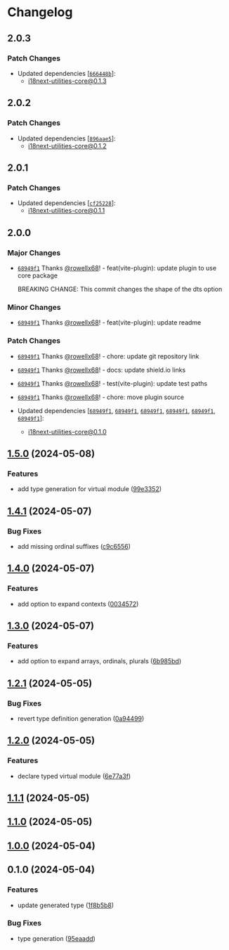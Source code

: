 # Changelog

## 2.0.3

### Patch Changes

- Updated dependencies [[`666448b`](https://github.com/rowellx68/i18next-utilities/commit/666448b613c48fda1fb0c2ddc81b6601cb1b3fc3)]:
  - i18next-utilities-core@0.1.3

## 2.0.2

### Patch Changes

- Updated dependencies [[`896aae5`](https://github.com/rowellx68/i18next-utilities/commit/896aae5afcf026dac27b8e7bcda578f6630dc26d)]:
  - i18next-utilities-core@0.1.2

## 2.0.1

### Patch Changes

- Updated dependencies [[`cf25228`](https://github.com/rowellx68/i18next-utilities/commit/cf252281c77b2676aed1492510639f0ba85b05c4)]:
  - i18next-utilities-core@0.1.1

## 2.0.0

### Major Changes

- [`68949f1`](https://github.com/rowellx68/i18next-utilities/commit/68949f135e4446b0062fcb38f23acb99f1e46b97) Thanks [@rowellx68](https://github.com/rowellx68)! - feat(vite-plugin): update plugin to use core package

  BREAKING CHANGE: This commit changes the shape of the dts option

### Minor Changes

- [`68949f1`](https://github.com/rowellx68/i18next-utilities/commit/68949f135e4446b0062fcb38f23acb99f1e46b97) Thanks [@rowellx68](https://github.com/rowellx68)! - feat(vite-plugin): update readme

### Patch Changes

- [`68949f1`](https://github.com/rowellx68/i18next-utilities/commit/68949f135e4446b0062fcb38f23acb99f1e46b97) Thanks [@rowellx68](https://github.com/rowellx68)! - chore: update git repository link

- [`68949f1`](https://github.com/rowellx68/i18next-utilities/commit/68949f135e4446b0062fcb38f23acb99f1e46b97) Thanks [@rowellx68](https://github.com/rowellx68)! - docs: update shield.io links

- [`68949f1`](https://github.com/rowellx68/i18next-utilities/commit/68949f135e4446b0062fcb38f23acb99f1e46b97) Thanks [@rowellx68](https://github.com/rowellx68)! - test(vite-plugin): update test paths

- [`68949f1`](https://github.com/rowellx68/i18next-utilities/commit/68949f135e4446b0062fcb38f23acb99f1e46b97) Thanks [@rowellx68](https://github.com/rowellx68)! - chore: move plugin source

- Updated dependencies [[`68949f1`](https://github.com/rowellx68/i18next-utilities/commit/68949f135e4446b0062fcb38f23acb99f1e46b97), [`68949f1`](https://github.com/rowellx68/i18next-utilities/commit/68949f135e4446b0062fcb38f23acb99f1e46b97), [`68949f1`](https://github.com/rowellx68/i18next-utilities/commit/68949f135e4446b0062fcb38f23acb99f1e46b97), [`68949f1`](https://github.com/rowellx68/i18next-utilities/commit/68949f135e4446b0062fcb38f23acb99f1e46b97), [`68949f1`](https://github.com/rowellx68/i18next-utilities/commit/68949f135e4446b0062fcb38f23acb99f1e46b97), [`68949f1`](https://github.com/rowellx68/i18next-utilities/commit/68949f135e4446b0062fcb38f23acb99f1e46b97)]:
  - i18next-utilities-core@0.1.0

## [1.5.0](https://github.com/rowellx68/vite-plugin-typed-i18next-loader/compare/1.4.1...1.5.0) (2024-05-08)

### Features

- add type generation for virtual module ([99e3352](https://github.com/rowellx68/vite-plugin-typed-i18next-loader/commit/99e335226c1d04e613ef43843c06c9704a1d2651))

## [1.4.1](https://github.com/rowellx68/vite-plugin-typed-i18next-loader/compare/1.4.0...1.4.1) (2024-05-07)

### Bug Fixes

- add missing ordinal suffixes ([c9c6556](https://github.com/rowellx68/vite-plugin-typed-i18next-loader/commit/c9c655663f37cc7c1b033af8acd807c401b0aab3))

## [1.4.0](https://github.com/rowellx68/vite-plugin-typed-i18next-loader/compare/1.3.0...1.4.0) (2024-05-07)

### Features

- add option to expand contexts ([0034572](https://github.com/rowellx68/vite-plugin-typed-i18next-loader/commit/00345722ed7294cf65d1153f47da73d4b016a607))

## [1.3.0](https://github.com/rowellx68/vite-plugin-typed-i18next-loader/compare/1.2.1...1.3.0) (2024-05-07)

### Features

- add option to expand arrays, ordinals, plurals ([6b985bd](https://github.com/rowellx68/vite-plugin-typed-i18next-loader/commit/6b985bd327858f97566cb6abeaeef74ed110a380))

## [1.2.1](https://github.com/rowellx68/vite-plugin-typed-i18next-loader/compare/1.2.0...1.2.1) (2024-05-05)

### Bug Fixes

- revert type definition generation ([0a94499](https://github.com/rowellx68/vite-plugin-typed-i18next-loader/commit/0a94499a61ebb3538ab94e0ea1f346530a81db34))

## [1.2.0](https://github.com/rowellx68/vite-plugin-typed-i18next-loader/compare/1.1.1...1.2.0) (2024-05-05)

### Features

- declare typed virtual module ([6e77a3f](https://github.com/rowellx68/vite-plugin-typed-i18next-loader/commit/6e77a3fc93f153142389de0f0672ff4431680a66))

## [1.1.1](https://github.com/rowellx68/vite-plugin-typed-i18next-loader/compare/1.1.0...1.1.1) (2024-05-05)

## [1.1.0](https://github.com/rowellx68/vite-plugin-typed-i18next-loader/compare/1.0.0...1.1.0) (2024-05-05)

## [1.0.0](https://github.com/rowellx68/vite-plugin-typed-i18next-loader/compare/0.1.0...1.0.0) (2024-05-04)

## 0.1.0 (2024-05-04)

### Features

- update generated type ([1f8b5b8](https://github.com/rowellx68/vite-plugin-typed-i18next-loader/commit/1f8b5b8bf6cad6b5806e3db670a87da780dd7890))

### Bug Fixes

- type generation ([95eaadd](https://github.com/rowellx68/vite-plugin-typed-i18next-loader/commit/95eaadd15ca4378744eba2ed6d8201c0eb48a5da))
